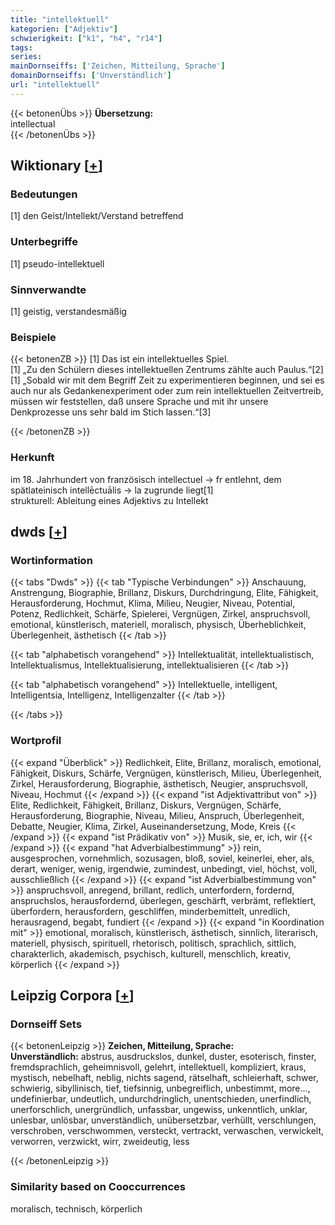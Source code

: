 ```yaml
---
title: "intellektuell"
kategorien: ["Adjektiv"]
schwierigkeit: ["k1", "h4", "r14"]
tags:
series:
mainDornseiffs: ['Zeichen, Mitteilung, Sprache']
domainDornseiffs: ['Unverständlich']
url: "intellektuell"
---
```


{{< betonenÜbs >}}
**Übersetzung:**  
intellectual  
{{< /betonenÜbs >}}

## Wiktionary [[+](https://de.wiktionary.org/wiki/intellektuell)]

### Bedeutungen
[1] den Geist/Intellekt/Verstand betreffend  

### Unterbegriffe
[1] pseudo-intellektuell  

### Sinnverwandte
[1] geistig, verstandesmäßig  

### Beispiele
{{< betonenZB >}}
[1] Das ist ein intellektuelles Spiel.  
[1] „Zu den Schülern dieses intellektuellen Zentrums zählte auch Paulus.“[2]  
[1] „Sobald wir mit dem Begriff Zeit zu experimentieren beginnen, und sei es auch nur als Gedankenexperiment oder zum rein intellektuellen Zeitvertreib, müssen wir feststellen, daß unsere Sprache und mit ihr unsere Denkprozesse uns sehr bald im Stich lassen.“[3]  

{{< /betonenZB >}}
### Herkunft
im 18. Jahrhundert von französisch intellectuel → fr entlehnt, dem spätlateinisch intellēctuālis → la zugrunde liegt[1]  
strukturell: Ableitung eines Adjektivs zu Intellekt  



## dwds [[+](https://www.dwds.de/wb/intellektuell)]

### Wortinformation
{{< tabs "Dwds" >}}
{{< tab "Typische Verbindungen" >}}
Anschauung, Anstrengung, Biographie, Brillanz, Diskurs, Durchdringung, Elite, Fähigkeit, Herausforderung, Hochmut, Klima, Milieu, Neugier, Niveau, Potential, Potenz, Redlichkeit, Schärfe, Spielerei, Vergnügen, Zirkel, anspruchsvoll, emotional, künstlerisch, materiell, moralisch, physisch, Überheblichkeit, Überlegenheit, ästhetisch
{{< /tab >}}

{{< tab "alphabetisch vorangehend" >}}
Intellektualität, intellektualistisch, Intellektualismus, Intellektualisierung, intellektualisieren
{{< /tab >}}

{{< tab "alphabetisch vorangehend" >}}
Intellektuelle, intelligent, Intelligentsia, Intelligenz, Intelligenzalter
{{< /tab >}}

{{< /tabs >}}

### Wortprofil
{{< expand "Überblick" >}} Redlichkeit, Elite, Brillanz, moralisch, emotional, Fähigkeit, Diskurs, Schärfe, Vergnügen, künstlerisch, Milieu, Überlegenheit, Zirkel, Herausforderung, Biographie, ästhetisch, Neugier, anspruchsvoll, Niveau, Hochmut {{< /expand >}}
{{< expand "ist Adjektivattribut von" >}} Elite, Redlichkeit, Fähigkeit, Brillanz, Diskurs, Vergnügen, Schärfe, Herausforderung, Biographie, Niveau, Milieu, Anspruch, Überlegenheit, Debatte, Neugier, Klima, Zirkel, Auseinandersetzung, Mode, Kreis {{< /expand >}}
{{< expand "ist Prädikativ von" >}} Musik, sie, er, ich, wir {{< /expand >}}
{{< expand "hat Adverbialbestimmung" >}} rein, ausgesprochen, vornehmlich, sozusagen, bloß, soviel, keinerlei, eher, als, derart, weniger, wenig, irgendwie, zumindest, unbedingt, viel, höchst, voll, ausschließlich {{< /expand >}}
{{< expand "ist Adverbialbestimmung von" >}} anspruchsvoll, anregend, brillant, redlich, unterfordern, fordernd, anspruchslos, herausfordernd, überlegen, geschärft, verbrämt, reflektiert, überfordern, herausfordern, geschliffen, minderbemittelt, unredlich, herausragend, begabt, fundiert {{< /expand >}}
{{< expand "in Koordination mit" >}} emotional, moralisch, künstlerisch, ästhetisch, sinnlich, literarisch, materiell, physisch, spirituell, rhetorisch, politisch, sprachlich, sittlich, charakterlich, akademisch, psychisch, kulturell, menschlich, kreativ, körperlich {{< /expand >}}

## Leipzig Corpora [[+](https://corpora.uni-leipzig.de/en/res?word=intellektuell&corpusId=deu_newscrawl-public_2018)]

### Dornseiff Sets
{{< betonenLeipzig >}}
**Zeichen, Mitteilung, Sprache:**  
**Unverständlich:** abstrus, ausdruckslos, dunkel, duster, esoterisch, finster, fremdsprachlich, geheimnisvoll, gelehrt, intellektuell, kompliziert, kraus, mystisch, nebelhaft, neblig, nichts sagend, rätselhaft, schleierhaft, schwer, schwierig, sibyllinisch, tief, tiefsinnig, unbegreiflich, unbestimmt, more..., undefinierbar, undeutlich, undurchdringlich, unentschieden, unerfindlich, unerforschlich, unergründlich, unfassbar, ungewiss, unkenntlich, unklar, unlesbar, unlösbar, unverständlich, unübersetzbar, verhüllt, verschlungen, verschroben, verschwommen, versteckt, vertrackt, verwaschen, verwickelt, verworren, verzwickt, wirr, zweideutig, less  

{{< /betonenLeipzig >}}

### Similarity based on Cooccurrences
moralisch, technisch, körperlich

